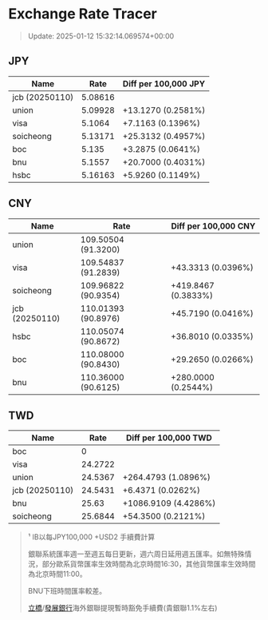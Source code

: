 # Exchange Rate Tracer

> Update: 2025-01-12 15:32:14.069574+00:00

## JPY

| Name           |    Rate | Diff per 100,000 JPY   |
|----------------|---------|------------------------|
| jcb (20250110) | 5.08616 |                        |
| union          | 5.09928 | +13.1270 (0.2581%)     |
| visa           | 5.1064  | +7.1163 (0.1396%)      |
| soicheong      | 5.13171 | +25.3132 (0.4957%)     |
| boc            | 5.135   | +3.2875 (0.0641%)      |
| bnu            | 5.1557  | +20.7000 (0.4031%)     |
| hsbc           | 5.16163 | +5.9260 (0.1149%)      |

## CNY

| Name           | Rate                | Diff per 100,000 CNY   |
|----------------|---------------------|------------------------|
| union          | 109.50504	(91.3200) |                        |
| visa           | 109.54837	(91.2839) | +43.3313 (0.0396%)     |
| soicheong      | 109.96822	(90.9354) | +419.8467 (0.3833%)    |
| jcb (20250110) | 110.01393	(90.8976) | +45.7190 (0.0416%)     |
| hsbc           | 110.05074	(90.8672) | +36.8010 (0.0335%)     |
| boc            | 110.08000	(90.8430) | +29.2650 (0.0266%)     |
| bnu            | 110.36000	(90.6125) | +280.0000 (0.2544%)    |

## TWD

| Name           |    Rate | Diff per 100,000 TWD   |
|----------------|---------|------------------------|
| boc            |  0      |                        |
| visa           | 24.2722 |                        |
| union          | 24.5367 | +264.4793 (1.0896%)    |
| jcb (20250110) | 24.5431 | +6.4371 (0.0262%)      |
| bnu            | 25.63   | +1086.9109 (4.4286%)   |
| soicheong      | 25.6844 | +54.3500 (0.2121%)     |


> ¹ IB以每JPY100,000 +USD2 手續費計算
>
> 銀聯系統匯率週一至週五每日更新，週六周日延用週五匯率。如無特殊情況，部分歐系貨幣匯率生效時間為北京時間16:30，其他貨幣匯率生效時間為北京時間11:00。
>
> BNU下班時間匯率較差。
>
> [立橋](https://www.wlbank.com.mo/uploads/ueditor/file/20181211/1544536513900230.pdf)/[發展銀行](https://www.mdb.com.mo/Service_Charges_20230728.pdf)海外銀聯提現暫時豁免手續費(貴銀聯1.1%左右)

